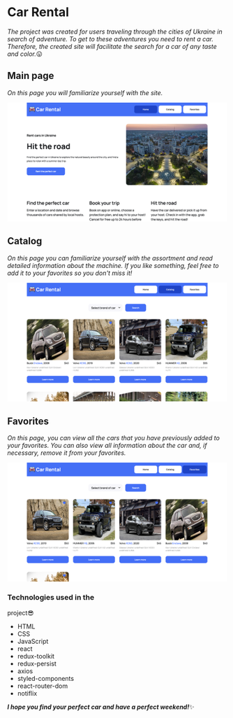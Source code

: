 # Car Rental

*The project was created for users traveling through the cities of Ukraine in search of adventure. To get to these adventures you need to rent a car. Therefore, the created site will facilitate the search for a car of any taste and color.*:stuck_out_tongue:

## Main page 

  *On this page you will familiarize yourself with the site.*

  ![main page](./public//main-page.png)

## Catalog 

*On this page you can familiarize yourself with the assortment and read detailed information about the machine. If you like something, feel free to add it to your favorites so you don't miss it!*

![catalog](./public//catalog.png)

## Favorites 

*On this page, you can view all the cars that you have previously added to your favorites. You can also view all information about the car and, if necessary, remove it from your favorites.*

![favorites](./public//favorites.png)


### Technologies used in the 
project:sunglasses:

+ HTML
+ CSS
+ JavaScript
+ react
+ redux-toolkit
+ redux-persist
+ axios
+ styled-components
+ react-router-dom
+ notiflix


***I hope you find your perfect car and have a perfect weekend!***:sparkles:

